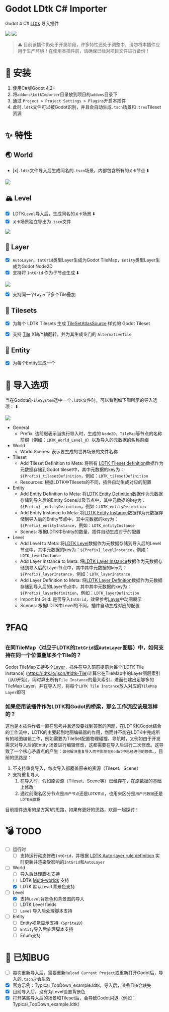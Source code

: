 ﻿# Godot LDtk C# Importer

Godot 4 C# [LDtk](https://ldtk.io/) 导入插件

![](https://img.shields.io/badge/Godot%20.NET-4.2%2B-%20?logo=godotengine&color=%23478CBF) ![](https://img.shields.io/badge/LDtk%201.4.1-%20?color=%23FFCC00)

> ⚠️ 目前该插件仍处于开发阶段，许多特性还处于调整中，请勿将本插件应用于生产环境！在使用本插件前，请确保已经对项目文件进行备份！

# 📖 安装

1. 使用C#版Godot 4.2+
2. 将`addons\LdtkImporter`目录放到项目的`addons`目录下
3. 通过 `Project > Project Settings > Plugins`开启本插件
4. 此时`.ldtk`文件可以被Godot识别，并且会自动生成`.tscn`场景和`.tres`Tileset资源

# ✨ 特性

## 🌏 World

- [x]`.ldtk`文件导入后生成同名的`.tscn`场景，内部包含所有的`关卡`节点 ⬇️

![](img/World.png)


## 🏔️ Level

- [x] LDTK`Level`导入后，生成同名的`关卡`场景 ⬇️
- [x] `关卡`场景独立导出为`.tscn`文件

![](img/Level.png)


## 📄 Layer
- [x] `AutoLayer`、`IntGrid`类型Layer生成为Godot TileMap，`Entity`类型Layer生成为Godot Node2D
- [x] 支持将 `IntGrid` 作为子节点生成 ⬇️

![](img/LayerIntGrid.gif)

- [x] 支持同一个`Layer`下多个Tile叠加


## 🧱 Tilesets
- [x] 为每个 LDTK Tilesets
  生成 [TileSetAtlasSource](https://docs.godotengine.org/en/stable/classes/class_tilesetatlassource.html#class-tilesetatlassource)
  样式的 Godot Tileset
- [x] 支持 [Tile](https://ldtk.io/json/#ldtk-Tile;f) X轴/Y轴翻转，并为其生成专门的 `AlternativeTile`


## 🐸 Entity
- [x] 为每个Entity生成一个


# 🚩 导入选项
当在Godot的`FileSystem`选中一个`.ldtk`文件时，可以看到如下图所示的导入选项： ⬇️

![](img/ImportOptions.png)



* General
    * Prefix: 该前缀表示当执行导入时，生成的 `Node2D`、`TileMap`等节点的名称前缀（例如：`LDTK_World_Level_0`）以及导入的元数据的名称前缀
* World
    * World Scenes: 表示要生成的世界场景的文件名称
* Tileset
    * Add Tileset Definition to Meta: 将所有 [LDTK Tileset definition](https://ldtk.io/json/#ldtk-TilesetDefJson)数据作为元数据存储到Godot tileset中，其中元数据的key为：`${Prefix}_tilesetDefinition`，例如：`LDTK_tilesetDefinition`
    * Resources: 根据LDTK中Tilesets的不同，插件自动生成对应的配置
* Entity
    * Add Entity Definition to Meta: 将[LDTK Entity Definition](https://ldtk.io/json/#ldtk-EntityDefJson)数据作为元数据存储到导入后的Entity Scene以及节点中，其中元数据的key为：`${Prefix}
      _entityDefinition`，例如：`LDTK_entityDefinition`
    * Add Entity Instance to Meta: 将[LDTK Entity Instance](https://ldtk.io/json/#ldtk-EntityInstanceJson)数据作为元数据存储到导入后的Entity节点中，其中元数据的key为：`${Prefix}_entityInstance`，例如：`LDTK_entityInstance`
    * Scenes: 根据LDTK中Entity的数量，插件自动生成对于的配置
* Level
    * Add Level to Meta: 将[LDTK Level](https://ldtk.io/json/#ldtk-LevelJson)数据作为元数据存储到导入后的Level节点中，其中元数据的key为：`${Prefix}_levelInstance`，例如：`LDTK_levelInstance`
    * Add Layer Instance to Meta: 将[LDTK Layer Instance](https://ldtk.io/json/#ldtk-LayerInstanceJson)数据作为元数据存储到导入后的Layer节点中，其中其中元数据的key为：`${Prefix}_layerInstance`，例如：`LDTK_layerInstance`
    * Add Layer Definition to Meta: 将[LDTK Layer Definition](https://ldtk.io/json/#ldtk-LayerDefJson)数据作为元数据存储到导入后的Layer节点中，其中其中元数据的key为：`${Prefix}_layerDefinition`，例如：`LDTK_layerDefinition`
    * Import Int Grid: 是否导入`IntGrid`，效果参考[Layer](#-layer)中动图展示
    * Scenes: 根据LDTK中Level的不同，插件自动生成对应的配置

# ❓FAQ
### 在同TileMap（对应于LDTK的`IntGrid`或`AutoLayer`图层）中，如何支持在同一个位置叠加多个Tile的？
Godot TileMap支持多个[Layer](https://docs.godotengine.org/en/stable/tutorials/2d/using_tilemaps.html#creating-tilemap-layers)，插件在导入前前提前为每个[LDTK Tile Instance]
(https://ldtk.io/json/#ldtk-Tile)计算它在TileMap中的Layer图层索引（从0开始），同时算出所有`Tile Instance`的最大索引，进而创建出足够多的TileMap Layer，并在导入时，将每个`LDTK Tile Instance`放入对应的`TileMap 
Layer`即可

### 如果使用该插件作为LDTK和Godot的桥梁，那么工作流应该是怎样的？
这也是本插件作者一直在思考并且还没要找到答案的问题，在LDTK和Godot结合的工作流中，LDTK的主要起到地图编辑器的作用，然而并不能在LDTK中完成所有的地图编辑工作，例如需要为TileSet配置物理碰撞、导航时，又例如由于开发需求对导入后的Entity
场景进行编辑修改，这都需要在导入后进行二次修改。这导致了一个核心矛盾点的产生：`如何解决重复导入而不影响在Godot中已经进行的修改。`，目前的思路是：
1. 不支持重复导入，每次导入都覆盖原来的资源（Tileset、Scene）
2. 支持重复导入
   1. 在导入时，假如原资源（Tileset、Scene等）已经存在，在原数据的基础上修改
   2. 通过前缀名区分节点是`用户节点`还是`LDTK节点`，也用来区分是`用户元数据`还是`LDTK元数据`

目前插件选用的是方案1的思路，如果有更好的思路，欢迎一起探讨！

# 💣 TODO

- [ ] 运行时
  - [ ] 支持运行动态修改`IntGrid`，并根据 [LDTK Auto-layer rule definition](https://ldtk.io/json/#ldtk-AutoRuleDef) 实时更新并渲染受影响的`IntGrid`和`AutoLayer`
- [ ] World
  - [ ] 导入后处理脚本支持
  - [ ] LDTK [Multi-worlds](https://github.com/deepnight/ldtk/issues/231) 支持
  - [x] LDTK 默认`Level`背景色支持
- [ ] Level
  - [x] 支持`Level`背景色和背景图的导入
  - [ ] LDTK Level fields
  - [ ] `Level` 导入后处理脚本支持
- [ ] Entity
  - [ ] Entity视觉显示支持（`Sprite2D`）
  - [ ] `Entity`导入后处理脚本支持
  - [ ] Enum支持

# 🐞 已知BUG
- [ ] 每次重新导入后，需要重新`Reload Current Project`或重新打开Godot后，导入的`.tscn`才会生效
- [x] 官方示例：Typical_TopDown_example.ldtk，导入后，某些Tile会缺失
- [x] 目前导入后，没有为Level设置背景色
- [x] 打开某些导入后的场景和Tileset后，会导致Godot闪退（例如：Typical_TopDown_example.ldtk）
